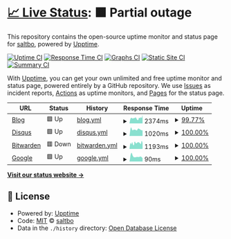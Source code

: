 # [📈 Live Status](https://demo.upptime.js.org): <!--live status--> **🟧 Partial outage**

This repository contains the open-source uptime monitor and status page for [saltbo](https://saltbo.cn), powered by [Upptime](https://github.com/upptime/upptime).

[![Uptime CI](https://github.com/saltbo/status/workflows/Uptime%20CI/badge.svg)](https://github.com/saltbo/status/actions?query=workflow%3A%22Uptime+CI%22)
[![Response Time CI](https://github.com/saltbo/status/workflows/Response%20Time%20CI/badge.svg)](https://github.com/saltbo/status/actions?query=workflow%3A%22Response+Time+CI%22)
[![Graphs CI](https://github.com/saltbo/status/workflows/Graphs%20CI/badge.svg)](https://github.com/saltbo/status/actions?query=workflow%3A%22Graphs+CI%22)
[![Static Site CI](https://github.com/saltbo/status/workflows/Static%20Site%20CI/badge.svg)](https://github.com/saltbo/status/actions?query=workflow%3A%22Static+Site+CI%22)
[![Summary CI](https://github.com/saltbo/status/workflows/Summary%20CI/badge.svg)](https://github.com/saltbo/status/actions?query=workflow%3A%22Summary+CI%22)

With [Upptime](https://upptime.js.org), you can get your own unlimited and free uptime monitor and status page, powered entirely by a GitHub repository. We use [Issues](https://github.com/saltbo/status/issues) as incident reports, [Actions](https://github.com/saltbo/status/actions) as uptime monitors, and [Pages](https://demo.upptime.js.org) for the status page.

<!--start: status pages-->
<!-- This summary is generated by Upptime (https://github.com/upptime/upptime) -->
<!-- Do not edit this manually, your changes will be overwritten -->
<!-- prettier-ignore -->
| URL | Status | History | Response Time | Uptime |
| --- | ------ | ------- | ------------- | ------ |
| <img alt="" src="https://icons.duckduckgo.com/ip3/saltbo.cn.ico" height="13"> [Blog](https://saltbo.cn) | 🟩 Up | [blog.yml](https://github.com/saltbo/status/commits/HEAD/history/blog.yml) | <details><summary><img alt="Response time graph" src="./graphs/blog/response-time-week.png" height="20"> 2374ms</summary><br><a href="https://status.saltbo.cn/history/blog"><img alt="Response time 2208" src="https://img.shields.io/endpoint?url=https%3A%2F%2Fraw.githubusercontent.com%2Fsaltbo%2Fstatus%2FHEAD%2Fapi%2Fblog%2Fresponse-time.json"></a><br><a href="https://status.saltbo.cn/history/blog"><img alt="24-hour response time 3070" src="https://img.shields.io/endpoint?url=https%3A%2F%2Fraw.githubusercontent.com%2Fsaltbo%2Fstatus%2FHEAD%2Fapi%2Fblog%2Fresponse-time-day.json"></a><br><a href="https://status.saltbo.cn/history/blog"><img alt="7-day response time 2374" src="https://img.shields.io/endpoint?url=https%3A%2F%2Fraw.githubusercontent.com%2Fsaltbo%2Fstatus%2FHEAD%2Fapi%2Fblog%2Fresponse-time-week.json"></a><br><a href="https://status.saltbo.cn/history/blog"><img alt="30-day response time 2911" src="https://img.shields.io/endpoint?url=https%3A%2F%2Fraw.githubusercontent.com%2Fsaltbo%2Fstatus%2FHEAD%2Fapi%2Fblog%2Fresponse-time-month.json"></a><br><a href="https://status.saltbo.cn/history/blog"><img alt="1-year response time 2225" src="https://img.shields.io/endpoint?url=https%3A%2F%2Fraw.githubusercontent.com%2Fsaltbo%2Fstatus%2FHEAD%2Fapi%2Fblog%2Fresponse-time-year.json"></a></details> | <details><summary><a href="https://status.saltbo.cn/history/blog">99.77%</a></summary><a href="https://status.saltbo.cn/history/blog"><img alt="All-time uptime 99.69%" src="https://img.shields.io/endpoint?url=https%3A%2F%2Fraw.githubusercontent.com%2Fsaltbo%2Fstatus%2FHEAD%2Fapi%2Fblog%2Fuptime.json"></a><br><a href="https://status.saltbo.cn/history/blog"><img alt="24-hour uptime 100.00%" src="https://img.shields.io/endpoint?url=https%3A%2F%2Fraw.githubusercontent.com%2Fsaltbo%2Fstatus%2FHEAD%2Fapi%2Fblog%2Fuptime-day.json"></a><br><a href="https://status.saltbo.cn/history/blog"><img alt="7-day uptime 99.77%" src="https://img.shields.io/endpoint?url=https%3A%2F%2Fraw.githubusercontent.com%2Fsaltbo%2Fstatus%2FHEAD%2Fapi%2Fblog%2Fuptime-week.json"></a><br><a href="https://status.saltbo.cn/history/blog"><img alt="30-day uptime 99.55%" src="https://img.shields.io/endpoint?url=https%3A%2F%2Fraw.githubusercontent.com%2Fsaltbo%2Fstatus%2FHEAD%2Fapi%2Fblog%2Fuptime-month.json"></a><br><a href="https://status.saltbo.cn/history/blog"><img alt="1-year uptime 99.70%" src="https://img.shields.io/endpoint?url=https%3A%2F%2Fraw.githubusercontent.com%2Fsaltbo%2Fstatus%2FHEAD%2Fapi%2Fblog%2Fuptime-year.json"></a></details>
| <img alt="" src="https://icons.duckduckgo.com/ip3/disqus.saltbo.cn.ico" height="13"> [Disqus](https://disqus.saltbo.cn) | 🟩 Up | [disqus.yml](https://github.com/saltbo/status/commits/HEAD/history/disqus.yml) | <details><summary><img alt="Response time graph" src="./graphs/disqus/response-time-week.png" height="20"> 1020ms</summary><br><a href="https://status.saltbo.cn/history/disqus"><img alt="Response time 959" src="https://img.shields.io/endpoint?url=https%3A%2F%2Fraw.githubusercontent.com%2Fsaltbo%2Fstatus%2FHEAD%2Fapi%2Fdisqus%2Fresponse-time.json"></a><br><a href="https://status.saltbo.cn/history/disqus"><img alt="24-hour response time 865" src="https://img.shields.io/endpoint?url=https%3A%2F%2Fraw.githubusercontent.com%2Fsaltbo%2Fstatus%2FHEAD%2Fapi%2Fdisqus%2Fresponse-time-day.json"></a><br><a href="https://status.saltbo.cn/history/disqus"><img alt="7-day response time 1020" src="https://img.shields.io/endpoint?url=https%3A%2F%2Fraw.githubusercontent.com%2Fsaltbo%2Fstatus%2FHEAD%2Fapi%2Fdisqus%2Fresponse-time-week.json"></a><br><a href="https://status.saltbo.cn/history/disqus"><img alt="30-day response time 1009" src="https://img.shields.io/endpoint?url=https%3A%2F%2Fraw.githubusercontent.com%2Fsaltbo%2Fstatus%2FHEAD%2Fapi%2Fdisqus%2Fresponse-time-month.json"></a><br><a href="https://status.saltbo.cn/history/disqus"><img alt="1-year response time 985" src="https://img.shields.io/endpoint?url=https%3A%2F%2Fraw.githubusercontent.com%2Fsaltbo%2Fstatus%2FHEAD%2Fapi%2Fdisqus%2Fresponse-time-year.json"></a></details> | <details><summary><a href="https://status.saltbo.cn/history/disqus">100.00%</a></summary><a href="https://status.saltbo.cn/history/disqus"><img alt="All-time uptime 99.99%" src="https://img.shields.io/endpoint?url=https%3A%2F%2Fraw.githubusercontent.com%2Fsaltbo%2Fstatus%2FHEAD%2Fapi%2Fdisqus%2Fuptime.json"></a><br><a href="https://status.saltbo.cn/history/disqus"><img alt="24-hour uptime 100.00%" src="https://img.shields.io/endpoint?url=https%3A%2F%2Fraw.githubusercontent.com%2Fsaltbo%2Fstatus%2FHEAD%2Fapi%2Fdisqus%2Fuptime-day.json"></a><br><a href="https://status.saltbo.cn/history/disqus"><img alt="7-day uptime 100.00%" src="https://img.shields.io/endpoint?url=https%3A%2F%2Fraw.githubusercontent.com%2Fsaltbo%2Fstatus%2FHEAD%2Fapi%2Fdisqus%2Fuptime-week.json"></a><br><a href="https://status.saltbo.cn/history/disqus"><img alt="30-day uptime 100.00%" src="https://img.shields.io/endpoint?url=https%3A%2F%2Fraw.githubusercontent.com%2Fsaltbo%2Fstatus%2FHEAD%2Fapi%2Fdisqus%2Fuptime-month.json"></a><br><a href="https://status.saltbo.cn/history/disqus"><img alt="1-year uptime 99.99%" src="https://img.shields.io/endpoint?url=https%3A%2F%2Fraw.githubusercontent.com%2Fsaltbo%2Fstatus%2FHEAD%2Fapi%2Fdisqus%2Fuptime-year.json"></a></details>
| <img alt="" src="https://icons.duckduckgo.com/ip3/bitwarden.saltbo.fun.ico" height="13"> [Bitwarden](https://bitwarden.saltbo.fun) | 🟥 Down | [bitwarden.yml](https://github.com/saltbo/status/commits/HEAD/history/bitwarden.yml) | <details><summary><img alt="Response time graph" src="./graphs/bitwarden/response-time-week.png" height="20"> 1193ms</summary><br><a href="https://status.saltbo.cn/history/bitwarden"><img alt="Response time 1417" src="https://img.shields.io/endpoint?url=https%3A%2F%2Fraw.githubusercontent.com%2Fsaltbo%2Fstatus%2FHEAD%2Fapi%2Fbitwarden%2Fresponse-time.json"></a><br><a href="https://status.saltbo.cn/history/bitwarden"><img alt="24-hour response time 1159" src="https://img.shields.io/endpoint?url=https%3A%2F%2Fraw.githubusercontent.com%2Fsaltbo%2Fstatus%2FHEAD%2Fapi%2Fbitwarden%2Fresponse-time-day.json"></a><br><a href="https://status.saltbo.cn/history/bitwarden"><img alt="7-day response time 1193" src="https://img.shields.io/endpoint?url=https%3A%2F%2Fraw.githubusercontent.com%2Fsaltbo%2Fstatus%2FHEAD%2Fapi%2Fbitwarden%2Fresponse-time-week.json"></a><br><a href="https://status.saltbo.cn/history/bitwarden"><img alt="30-day response time 1460" src="https://img.shields.io/endpoint?url=https%3A%2F%2Fraw.githubusercontent.com%2Fsaltbo%2Fstatus%2FHEAD%2Fapi%2Fbitwarden%2Fresponse-time-month.json"></a><br><a href="https://status.saltbo.cn/history/bitwarden"><img alt="1-year response time 1417" src="https://img.shields.io/endpoint?url=https%3A%2F%2Fraw.githubusercontent.com%2Fsaltbo%2Fstatus%2FHEAD%2Fapi%2Fbitwarden%2Fresponse-time-year.json"></a></details> | <details><summary><a href="https://status.saltbo.cn/history/bitwarden">100.00%</a></summary><a href="https://status.saltbo.cn/history/bitwarden"><img alt="All-time uptime 99.96%" src="https://img.shields.io/endpoint?url=https%3A%2F%2Fraw.githubusercontent.com%2Fsaltbo%2Fstatus%2FHEAD%2Fapi%2Fbitwarden%2Fuptime.json"></a><br><a href="https://status.saltbo.cn/history/bitwarden"><img alt="24-hour uptime 99.99%" src="https://img.shields.io/endpoint?url=https%3A%2F%2Fraw.githubusercontent.com%2Fsaltbo%2Fstatus%2FHEAD%2Fapi%2Fbitwarden%2Fuptime-day.json"></a><br><a href="https://status.saltbo.cn/history/bitwarden"><img alt="7-day uptime 100.00%" src="https://img.shields.io/endpoint?url=https%3A%2F%2Fraw.githubusercontent.com%2Fsaltbo%2Fstatus%2FHEAD%2Fapi%2Fbitwarden%2Fuptime-week.json"></a><br><a href="https://status.saltbo.cn/history/bitwarden"><img alt="30-day uptime 100.00%" src="https://img.shields.io/endpoint?url=https%3A%2F%2Fraw.githubusercontent.com%2Fsaltbo%2Fstatus%2FHEAD%2Fapi%2Fbitwarden%2Fuptime-month.json"></a><br><a href="https://status.saltbo.cn/history/bitwarden"><img alt="1-year uptime 99.96%" src="https://img.shields.io/endpoint?url=https%3A%2F%2Fraw.githubusercontent.com%2Fsaltbo%2Fstatus%2FHEAD%2Fapi%2Fbitwarden%2Fuptime-year.json"></a></details>
| <img alt="" src="https://icons.duckduckgo.com/ip3/www.google.com.ico" height="13"> [Google](https://www.google.com) | 🟩 Up | [google.yml](https://github.com/saltbo/status/commits/HEAD/history/google.yml) | <details><summary><img alt="Response time graph" src="./graphs/google/response-time-week.png" height="20"> 90ms</summary><br><a href="https://status.saltbo.cn/history/google"><img alt="Response time 92" src="https://img.shields.io/endpoint?url=https%3A%2F%2Fraw.githubusercontent.com%2Fsaltbo%2Fstatus%2FHEAD%2Fapi%2Fgoogle%2Fresponse-time.json"></a><br><a href="https://status.saltbo.cn/history/google"><img alt="24-hour response time 60" src="https://img.shields.io/endpoint?url=https%3A%2F%2Fraw.githubusercontent.com%2Fsaltbo%2Fstatus%2FHEAD%2Fapi%2Fgoogle%2Fresponse-time-day.json"></a><br><a href="https://status.saltbo.cn/history/google"><img alt="7-day response time 90" src="https://img.shields.io/endpoint?url=https%3A%2F%2Fraw.githubusercontent.com%2Fsaltbo%2Fstatus%2FHEAD%2Fapi%2Fgoogle%2Fresponse-time-week.json"></a><br><a href="https://status.saltbo.cn/history/google"><img alt="30-day response time 84" src="https://img.shields.io/endpoint?url=https%3A%2F%2Fraw.githubusercontent.com%2Fsaltbo%2Fstatus%2FHEAD%2Fapi%2Fgoogle%2Fresponse-time-month.json"></a><br><a href="https://status.saltbo.cn/history/google"><img alt="1-year response time 95" src="https://img.shields.io/endpoint?url=https%3A%2F%2Fraw.githubusercontent.com%2Fsaltbo%2Fstatus%2FHEAD%2Fapi%2Fgoogle%2Fresponse-time-year.json"></a></details> | <details><summary><a href="https://status.saltbo.cn/history/google">100.00%</a></summary><a href="https://status.saltbo.cn/history/google"><img alt="All-time uptime 100.00%" src="https://img.shields.io/endpoint?url=https%3A%2F%2Fraw.githubusercontent.com%2Fsaltbo%2Fstatus%2FHEAD%2Fapi%2Fgoogle%2Fuptime.json"></a><br><a href="https://status.saltbo.cn/history/google"><img alt="24-hour uptime 100.00%" src="https://img.shields.io/endpoint?url=https%3A%2F%2Fraw.githubusercontent.com%2Fsaltbo%2Fstatus%2FHEAD%2Fapi%2Fgoogle%2Fuptime-day.json"></a><br><a href="https://status.saltbo.cn/history/google"><img alt="7-day uptime 100.00%" src="https://img.shields.io/endpoint?url=https%3A%2F%2Fraw.githubusercontent.com%2Fsaltbo%2Fstatus%2FHEAD%2Fapi%2Fgoogle%2Fuptime-week.json"></a><br><a href="https://status.saltbo.cn/history/google"><img alt="30-day uptime 100.00%" src="https://img.shields.io/endpoint?url=https%3A%2F%2Fraw.githubusercontent.com%2Fsaltbo%2Fstatus%2FHEAD%2Fapi%2Fgoogle%2Fuptime-month.json"></a><br><a href="https://status.saltbo.cn/history/google"><img alt="1-year uptime 100.00%" src="https://img.shields.io/endpoint?url=https%3A%2F%2Fraw.githubusercontent.com%2Fsaltbo%2Fstatus%2FHEAD%2Fapi%2Fgoogle%2Fuptime-year.json"></a></details>

<!--end: status pages-->

[**Visit our status website →**](https://demo.upptime.js.org)

## 📄 License

- Powered by: [Upptime](https://github.com/upptime/upptime)
- Code: [MIT](./LICENSE) © [saltbo](https://saltbo.cn)
- Data in the `./history` directory: [Open Database License](https://opendatacommons.org/licenses/odbl/1-0/)
